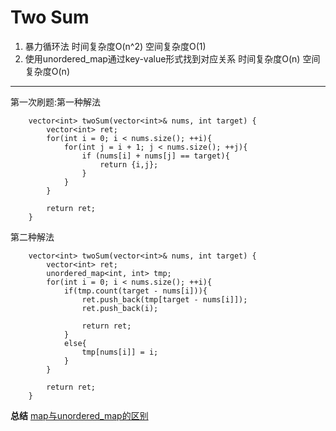 # Two Sum
1. 暴力循环法
时间复杂度O(n^2) 空间复杂度O(1)
2. 使用unordered_map通过key-value形式找到对应关系
时间复杂度O(n) 空间复杂度O(n)

---

第一次刷题:第一种解法
```
    vector<int> twoSum(vector<int>& nums, int target) {
        vector<int> ret;
        for(int i = 0; i < nums.size(); ++i){
            for(int j = i + 1; j < nums.size(); ++j){
                if (nums[i] + nums[j] == target){
                    return {i,j};
                }
            }
        }
        
        return ret;
    }
```

第二种解法
```
    vector<int> twoSum(vector<int>& nums, int target) {
        vector<int> ret;
        unordered_map<int, int> tmp;
        for(int i = 0; i < nums.size(); ++i){
            if(tmp.count(target - nums[i])){
                ret.push_back(tmp[target - nums[i]]);
                ret.push_back(i);
                
                return ret;
            }
            else{
                tmp[nums[i]] = i;
            }
        }
        
        return ret;
    }
```

**总结**
[map与unordered_map的区别](https://www.jianshu.com/p/81ac9b6c2419)